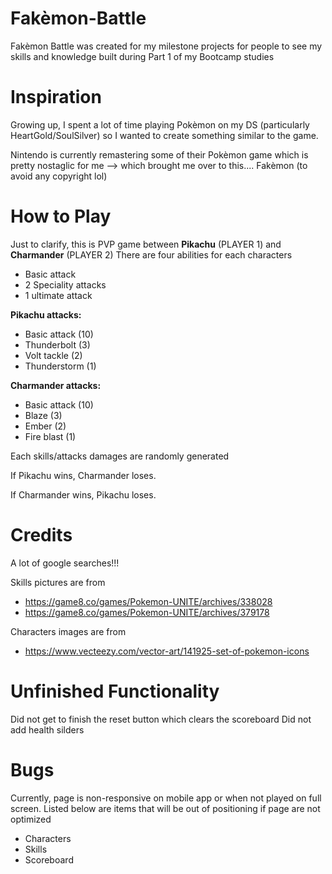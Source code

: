 # Fakèmon-Battle
Fakèmon Battle was created for my milestone projects for people to see my skills and knowledge built during Part 1 of my Bootcamp studies

# Inspiration
Growing up, I spent a lot of time playing Pokèmon on my DS (particularly HeartGold/SoulSilver) so I wanted to create something similar to the game.

Nintendo is currently remastering some of their Pokèmon game which is pretty nostaglic for me --> which brought me over to this.... Fakèmon (to avoid any copyright lol)

# How to Play
Just to clarify, this is PVP game between **Pikachu** (PLAYER 1) and **Charmander** (PLAYER 2)
There are four abilities for each characters
* Basic attack
* 2 Speciality attacks
* 1 ultimate attack

**Pikachu attacks:**
* Basic attack (10)
* Thunderbolt (3)
* Volt tackle (2)
* Thunderstorm (1)

**Charmander attacks:**
* Basic attack (10)
* Blaze (3)
* Ember (2)
* Fire blast (1)

Each skills/attacks damages are randomly generated

If Pikachu wins, Charmander loses.

If Charmander wins, Pikachu loses.

# Credits
A lot of google searches!!!

Skills pictures are from
* https://game8.co/games/Pokemon-UNITE/archives/338028
* https://game8.co/games/Pokemon-UNITE/archives/379178

Characters images are from
* https://www.vecteezy.com/vector-art/141925-set-of-pokemon-icons

# Unfinished Functionality
Did not get to finish the reset button which clears the scoreboard
Did not add health silders

# Bugs
Currently, page is non-responsive on mobile app or when not played on full screen. 
Listed below are items that will be out of positioning if page are not optimized
* Characters
* Skills
* Scoreboard